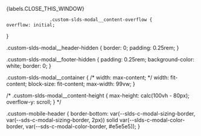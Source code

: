 <lightning-button-icon size="large" class="slds-modal__close" if:false={_hideCloseButton} variant="bare-inverse"
                        icon-name="utility:close" alternative-text={labels.CLOSE_THIS_WINDOW}
                        title={labels.CLOSE_THIS_WINDOW} onclick={closeModal}>
                        <label class="slds-assistive-text">{labels.CLOSE_THIS_WINDOW}</label>
                    </lightning-button-icon>




                    .custom-slds-modal__content-overflow {
	overflow: initial;
}

.custom-slds-modal__header-hidden {
	border: 0;
	padding: 0.25rem;
}

.custom-slds-modal__footer-hidden {
	padding: 0.25rem;
	background-color: white;
	border: 0;
}

.custom-slds-modal__container {
	/* width: max-content; */
	width: fit-content;
	block-size: fit-content;
	max-width: 99vw;
}

/* .custom-slds-modal__content-height {
    max-height: calc(100vh - 80px);
    overflow-y: scroll;
} */

.custom-mobile-header {
	border-bottom: var(--slds-c-modal-sizing-border, var(--sds-c-modal-sizing-border, 2px)) solid var(--slds-c-modal-color-border, var(--sds-c-modal-color-border, #e5e5e5));
}
